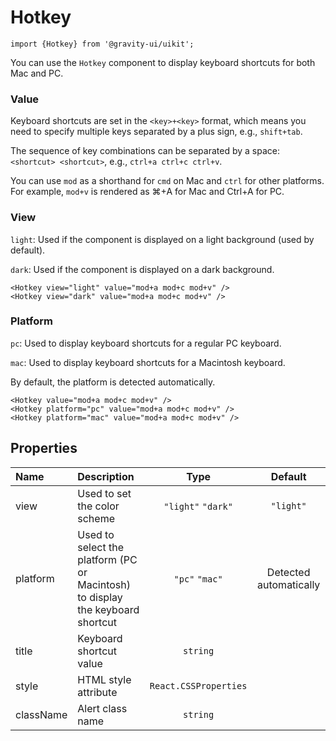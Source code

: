 <!--GITHUB_BLOCK-->

# Hotkey

<!--/GITHUB_BLOCK-->

```tsx
import {Hotkey} from '@gravity-ui/uikit';
```

You can use the `Hotkey` component to display keyboard shortcuts for both Mac and PC.

### Value

Keyboard shortcuts are set in the `<key>+<key>` format, which means you need to specify multiple keys separated by a plus sign, e.g., `shift+tab`.

The sequence of key combinations can be separated by a space: `<shortcut> <shortcut>`, e.g., `ctrl+a ctrl+c ctrl+v`.

You can use `mod` as a shorthand for `cmd` on Mac and `ctrl` for other platforms. For example, `mod+v` is rendered as ⌘+A for Mac and Ctrl+A for PC.

### View

`light`: Used if the component is displayed on a light background (used by default).

`dark`: Used if the component is displayed on a dark background.

<!--LANDING_BLOCK
<ExampleBlock
    code={`
<Hotkey view="light" value="mod+a mod+c mod+v" />
<Hotkey view="dark" value="mod+a mod+c mod+v" />
`}
>
    <UIKit.Hotkey view="light" value="mod+a mod+c mod+v" />
    <UIKit.Hotkey view="dark" value="mod+a mod+c mod+v" />
</ExampleBlock>
LANDING_BLOCK-->

<!--GITHUB_BLOCK-->

```
<Hotkey view="light" value="mod+a mod+c mod+v" />
<Hotkey view="dark" value="mod+a mod+c mod+v" />
```

<!--/GITHUB_BLOCK-->

### Platform

`pc`: Used to display keyboard shortcuts for a regular PC keyboard.

`mac`: Used to display keyboard shortcuts for a Macintosh keyboard.

By default, the platform is detected automatically.

<!--LANDING_BLOCK
<ExampleBlock
    code={`
<Hotkey value="mod+a mod+c mod+v" />
<Hotkey platform="pc" value="mod+a mod+c mod+v" />
<Hotkey platform="mac" value="mod+a mod+c mod+v" />
`}
>
    <UIKit.Hotkey value="mod+a mod+c mod+v" />
    <UIKit.Hotkey platform="pc" value="mod+a mod+c mod+v" />
    <UIKit.Hotkey platform="mac" value="mod+a mod+c mod+v" />
</ExampleBlock>
LANDING_BLOCK-->

<!--GITHUB_BLOCK-->

```
<Hotkey value="mod+a mod+c mod+v" />
<Hotkey platform="pc" value="mod+a mod+c mod+v" />
<Hotkey platform="mac" value="mod+a mod+c mod+v" />
```

<!--/GITHUB_BLOCK-->

## Properties

| Name      | Description                                                                    |         Type          |        Default         |
| :-------- | :----------------------------------------------------------------------------- | :-------------------: | :--------------------: |
| view      | Used to set the color scheme                                                   |  `"light"` `"dark"`   |       `"light"`        |
| platform  | Used to select the platform (PC or Macintosh) to display the keyboard shortcut |    `"pc"` `"mac"`     | Detected automatically |
| title     | Keyboard shortcut value                                                        |       `string`        |                        |
| style     | HTML style attribute                                                           | `React.CSSProperties` |                        |
| className | Alert class name                                                               |       `string`        |                        |
